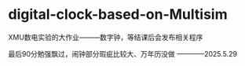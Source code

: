 # digital-clock-based-on-Multisim
XMU数电实验的大作业———数字钟，等结课后会发布相关程序


最后90分勉强飘过，闹钟部分瑕疵比较大、万年历没做
————2025.5.29 
